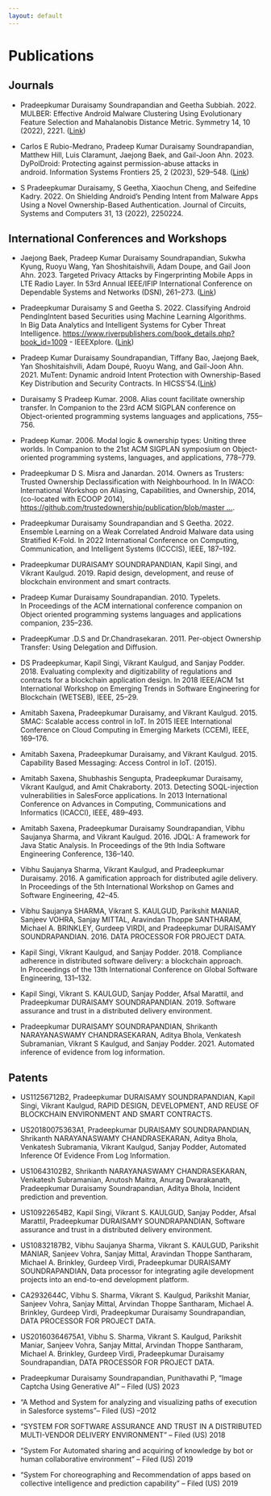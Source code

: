 ```yaml
---
layout: default
---
```


# Publications


## Journals

+ Pradeepkumar Duraisamy Soundrapandian and Geetha Subbiah. 2022. MULBER: Effective Android Malware Clustering Using Evolutionary Feature Selection and Mahalanobis Distance Metric. Symmetry 14, 10 (2022), 2221. ([Link](https://www.praktische-philosophie.org/zfpp/issue/view/20/))

+ Carlos E Rubio-Medrano, Pradeep Kumar Duraisamy Soundrapandian, Matthew Hill, Luis Claramunt, Jaejong Baek, and Gail-Joon Ahn. 2023. DyPolDroid: Protecting against permission-abuse attacks in android. Information Systems Frontiers 25, 2 (2023), 529–548. ([Link](https://www.praktische-philosophie.org/zfpp/issue/view/20/))

+ S Pradeepkumar Duraisamy, S Geetha, Xiaochun Cheng, and Seifedine Kadry. 2022. On Shielding Android’s Pending Intent from Malware Apps Using a Novel Ownership-Based Authentication. Journal of Circuits, Systems and Computers 31, 13 (2022), 2250224.



## International Conferences and Workshops

+ Jaejong Baek, Pradeep Kumar Duraisamy Soundrapandian, Sukwha Kyung, Ruoyu Wang, Yan Shoshitaishvili, Adam Doupe, and Gail Joon Ahn. 2023. Targeted Privacy Attacks by Fingerprinting Mobile Apps in LTE Radio Layer. In 53rd Annual IEEE/IFIP International Conference on Dependable Systems and Networks (DSN), 261–273. ([Link](https://www.praktische-philosophie.org/zfpp/issue/view/20/))

+ Pradeepkumar Duraisamy S and Geetha S. 2022. Classifying Android PendingIntent based Securities using Machine Learning Algorithms. In Big Data Analytics and Intelligent Systems for Cyber Threat Intelligence. https://www.riverpublishers.com/book_details.php?book_id=1009 - IEEEXplore. ([Link](https://www.praktische-philosophie.org/zfpp/issue/view/20/))

+ Pradeep Kumar Duraisamy Soundrapandian, Tiffany Bao, Jaejong Baek, Yan Shoshitaishvili, Adam Doupé, Ruoyu Wang, and Gail-Joon Ahn. 2021. MuTent: Dynamic android Intent Protection with Ownership-Based Key Distribution and Security Contracts. In HICSS’54.([Link](https://www.praktische-philosophie.org/zfpp/issue/view/20/))

+ Duraisamy S Pradeep Kumar. 2008. Alias count facilitate ownership transfer. In Companion to the 23rd ACM SIGPLAN conference on Object-oriented programming systems languages and applications, 755–756.

+ Pradeep Kumar. 2006. Modal logic & ownership types: Uniting three worlds. In Companion to the 21st ACM SIGPLAN symposium on Object-oriented programming systems, languages, and applications, 778–779.

+ Pradeepkumar D S. Misra and Janardan. 2014. Owners as Trusters: Trusted Ownership Declassification with Neighbourhood. In In IWACO: International Workshop on Aliasing, Capabilities, and Ownership, 2014, (co-located with ECOOP 2014), https://github.com/trustedownership/publication/blob/master ….

+ Pradeepkumar Duraisamy Soundrapandian and S Geetha. 2022. Ensemble Learning on a Weak Correlated Android Malware data using Stratified K-Fold. In 2022 International Conference on Computing, Communication, and Intelligent Systems (ICCCIS), IEEE, 187–192.

+ Pradeepkumar DURAISAMY SOUNDRAPANDIAN, Kapil Singi, and Vikrant Kaulgud. 2019. Rapid design, development, and reuse of blockchain environment and smart contracts.

+ Pradeep Kumar Duraisamy Soundrapandian. 2010. Typelets. In Proceedings of the ACM international conference companion on Object oriented programming systems languages and applications companion, 235–236.

+ PradeepKumar .D.S and Dr.Chandrasekaran. 2011. Per-object Ownership Transfer: Using Delegation and Diffusion.

+ DS Pradeepkumar, Kapil Singi, Vikrant Kaulgud, and Sanjay Podder. 2018. Evaluating complexity and digitizability of regulations and contracts for a blockchain application design. In 2018 IEEE/ACM 1st International Workshop on Emerging Trends in Software Engineering for Blockchain (WETSEB), IEEE, 25–29.

+ Amitabh Saxena, Pradeepkumar Duraisamy, and Vikrant Kaulgud. 2015. SMAC: Scalable access control in IoT. In 2015 IEEE International Conference on Cloud Computing in Emerging Markets (CCEM), IEEE, 169–176.

+ Amitabh Saxena, Pradeepkumar Duraisamy, and Vikrant Kaulgud. 2015. Capability Based Messaging: Access Control in IoT. (2015).

+ Amitabh Saxena, Shubhashis Sengupta, Pradeepkumar Duraisamy, Vikrant Kaulgud, and Amit Chakraborty. 2013. Detecting SOQL-injection vulnerabilities in SalesForce applications. In 2013 International Conference on Advances in Computing, Communications and Informatics (ICACCI), IEEE, 489–493.

+ Amitabh Saxena, Pradeepkumar Duraisamy Soundrapandian, Vibhu Saujanya Sharma, and Vikrant Kaulgud. 2016. JDQL: A framework for Java Static Analysis. In Proceedings of the 9th India Software Engineering Conference, 136–140.

+ Vibhu Saujanya Sharma, Vikrant Kaulgud, and Pradeepkumar Duraisamy. 2016. A gamification approach for distributed agile delivery. In Proceedings of the 5th International Workshop on Games and Software Engineering, 42–45.

+ Vibhu Saujanya SHARMA, Vikrant S. KAULGUD, Parikshit MANIAR, Sanjeev VOHRA, Sanjay MITTAL, Aravindan Thoppe SANTHARAM, Michael A. BRINKLEY, Gurdeep VIRDI, and Pradeepkumar DURAISAMY SOUNDRAPANDIAN. 2016. DATA PROCESSOR FOR PROJECT DATA.

+ Kapil Singi, Vikrant Kaulgud, and Sanjay Podder. 2018. Compliance adherence in distributed software delivery: a blockchain approach. In Proceedings of the 13th International Conference on Global Software Engineering, 131–132.

+ Kapil Singi, Vikrant S. KAULGUD, Sanjay Podder, Afsal Marattil, and Pradeepkumar DURAISAMY SOUNDRAPANDIAN. 2019. Software assurance and trust in a distributed delivery environment.

+ Pradeepkumar DURAISAMY SOUNDRAPANDIAN, Shrikanth NARAYANASWAMY CHANDRASEKARAN, Aditya Bhola, Venkatesh Subramanian, Vikrant S Kaulgud, and Sanjay Podder. 2021. Automated inference of evidence from log information.


## Patents

+ US11256712B2, Pradeepkumar DURAISAMY SOUNDRAPANDIAN, Kapil Singi, Vikrant Kaulgud, RAPID DESIGN, DEVELOPMENT, AND REUSE OF BLOCKCHAIN ENVIRONMENT AND SMART CONTRACTS.

+ US20180075363A1, Pradeepkumar DURAISAMY SOUNDRAPANDIAN, Shrikanth NARAYANASWAMY CHANDRASEKARAN, Aditya Bhola, Venkatesh Subramania, Vikrant Kaulgud, Sanjay Podder, Automated Inference Of Evidence From Log Information. 

+ US10643102B2, Shrikanth NARAYANASWAMY CHANDRASEKARAN, Venkatesh Subramanian, Anutosh Maitra, Anurag Dwarakanath, Pradeepkumar Duraisamy Soundrapandian, Aditya Bhola, Incident prediction and prevention.

+ US10922654B2, Kapil Singi, Vikrant S. KAULGUD, Sanjay Podder, Afsal Marattil, Pradeepkumar DURAISAMY SOUNDRAPANDIAN, Software assurance and trust in a distributed delivery environment. 

+ US10832187B2, Vibhu Saujanya Sharma, Vikrant S. KAULGUD, Parikshit MANIAR, Sanjeev Vohra, Sanjay Mittal, Aravindan Thoppe Santharam, Michael A. Brinkley, Gurdeep Virdi, Pradeepkumar DURAISAMY SOUNDRAPANDIAN, Data processor for integrating agile development projects into an end-to-end development platform. 

+ CA2932644C, Vibhu S. Sharma, Vikrant S. Kaulgud, Parikshit Maniar, Sanjeev Vohra, Sanjay Mittal, Arvindan Thoppe Santharam, Michael A. Brinkley, Gurdeep Virdi, Pradeepkumar Duraisamy Soundrapandian, DATA PROCESSOR FOR PROJECT DATA.

+ US20160364675A1, Vibhu S. Sharma, Vikrant S. Kaulgud, Parikshit Maniar, Sanjeev Vohra, Sanjay Mittal, Arvindan Thoppe Santharam, Michael A. Brinkley, Gurdeep Virdi, Pradeepkumar Duraisamy Soundrapandian, DATA PROCESSOR FOR PROJECT DATA.

+ Pradeepkumar Duraisamy Soundrapandian, Punithavathi P, “Image Captcha Using Generative AI” – Filed (US) 2023

+ “A Method and System for analyzing and visualizing paths of execution in Salesforce systems”– Filed (US) –2012

+ “SYSTEM FOR SOFTWARE ASSURANCE AND TRUST IN A DISTRIBUTED MULTI-VENDOR DELIVERY ENVIRONMENT” – Filed (US) 2018

+ “System For Automated sharing and acquiring of knowledge by bot or human collaborative environment” – Filed (US) 2019

+ “System For choreographing and Recommendation of apps based on collective intelligence and prediction capability” – Filed (US) 2019
